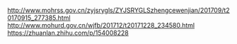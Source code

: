 http://www.mohrss.gov.cn/zyjsrygls/ZYJSRYGLSzhengcewenjian/201709/t20170915_277385.html
http://www.mohurd.gov.cn/wjfb/201712/t20171228_234580.html
https://zhuanlan.zhihu.com/p/154008228
